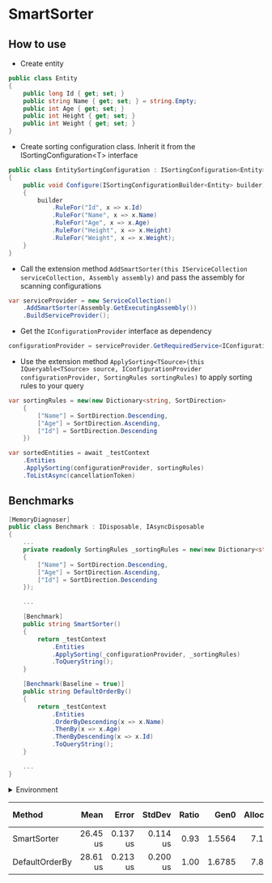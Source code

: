 # SmartSorter

## How to use

* Create entity
```csharp
public class Entity
{
    public long Id { get; set; }
    public string Name { get; set; } = string.Empty;
    public int Age { get; set; }
    public int Height { get; set; }
    public int Weight { get; set; }
}
```

* Create sorting configuration class. Inherit it from the ISortingConfiguration\<T\> interface

```csharp
public class EntitySortingConfiguration : ISortingConfiguration<Entity>
{
    public void Configure(ISortingConfigurationBuilder<Entity> builder)
    {
        builder
            .RuleFor("Id", x => x.Id)
            .RuleFor("Name", x => x.Name)
            .RuleFor("Age", x => x.Age)
            .RuleFor("Height", x => x.Height)
            .RuleFor("Weight", x => x.Weight);
    }
}
```

* Call the extension method `AddSmartSorter(this IServiceCollection serviceCollection, Assembly assembly)`
 and pass the assembly for scanning configurations

```csharp
var serviceProvider = new ServiceCollection()
    .AddSmartSorter(Assembly.GetExecutingAssembly())
    .BuildServiceProvider();
```

* Get the `IConfigurationProvider` interface as dependency

```csharp
configurationProvider = serviceProvider.GetRequiredService<IConfigurationProvider>()
```

* Use the extension method `ApplySorting<TSource>(this IQueryable<TSource> source, IConfigurationProvider configurationProvider, SortingRules sortingRules)`
to apply sorting rules to your query

```csharp
var sortingRules = new(new Dictionary<string, SortDirection>
    {
        ["Name"] = SortDirection.Descending,
        ["Age"] = SortDirection.Ascending,
        ["Id"] = SortDirection.Descending
    })

var sortedEntities = await _testContext
    .Entities
    .ApplySorting(configurationProvider, sortingRules)
    .ToListAsync(cancellationToken)
```

## Benchmarks

```csharp
[MemoryDiagnoser]
public class Benchmark : IDisposable, IAsyncDisposable
{
    ...
    private readonly SortingRules _sortingRules = new(new Dictionary<string, SortDirection>
    {
        ["Name"] = SortDirection.Descending,
        ["Age"] = SortDirection.Ascending,
        ["Id"] = SortDirection.Descending
    });

    ...

    [Benchmark]
    public string SmartSorter()
    {
        return _testContext
            .Entities
            .ApplySorting(_configurationProvider, _sortingRules)
            .ToQueryString();
    }

    [Benchmark(Baseline = true)]
    public string DefaultOrderBy()
    {
        return _testContext
            .Entities
            .OrderByDescending(x => x.Name)
            .ThenBy(x => x.Age)
            .ThenByDescending(x => x.Id)
            .ToQueryString();
    }

    ...
}
```

<details><summary>Environment</summary>
<br />
<pre>
BenchmarkDotNet v0.13.9+228a464e8be6c580ad9408e98f18813f6407fb5a, Windows 10 (10.0.19045.3516/22H2/2022Update)
Intel Core i5-8500 CPU 3.00GHz (Coffee Lake), 1 CPU, 6 logical and 6 physical cores
.NET SDK 7.0.304
  [Host]     : .NET 6.0.1 (6.0.121.56705), X64 RyuJIT AVX2
  DefaultJob : .NET 6.0.1 (6.0.121.56705), X64 RyuJIT AVX2
</pre>
</details>


| Method          |     Mean |    Error |   StdDev | Ratio |   Gen0 | Allocated | Alloc Ratio |
|:----------------|---------:|---------:|---------:|------:|-------:|----------:|------------:|
| SmartSorter     | 26.45 us | 0.137 us | 0.114 us |  0.93 | 1.5564 |   7.17 KB |        0.91 |
| DefaultOrderBy  | 28.61 us | 0.213 us | 0.200 us |  1.00 | 1.6785 |   7.84 KB |        1.00 |